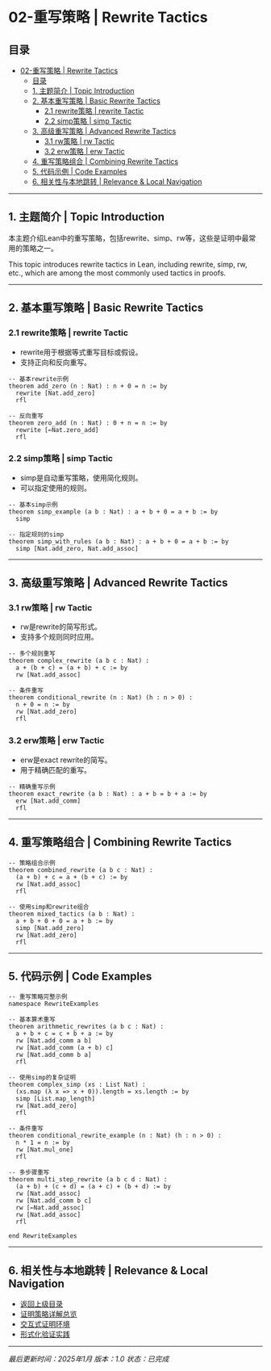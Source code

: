 # 02-重写策略 | Rewrite Tactics

## 目录

- [02-重写策略 | Rewrite Tactics](#02-重写策略--rewrite-tactics)
  - [目录](#目录)
  - [1. 主题简介 | Topic Introduction](#1-主题简介--topic-introduction)
  - [2. 基本重写策略 | Basic Rewrite Tactics](#2-基本重写策略--basic-rewrite-tactics)
    - [2.1 rewrite策略 | rewrite Tactic](#21-rewrite策略--rewrite-tactic)
    - [2.2 simp策略 | simp Tactic](#22-simp策略--simp-tactic)
  - [3. 高级重写策略 | Advanced Rewrite Tactics](#3-高级重写策略--advanced-rewrite-tactics)
    - [3.1 rw策略 | rw Tactic](#31-rw策略--rw-tactic)
    - [3.2 erw策略 | erw Tactic](#32-erw策略--erw-tactic)
  - [4. 重写策略组合 | Combining Rewrite Tactics](#4-重写策略组合--combining-rewrite-tactics)
  - [5. 代码示例 | Code Examples](#5-代码示例--code-examples)
  - [6. 相关性与本地跳转 | Relevance \& Local Navigation](#6-相关性与本地跳转--relevance--local-navigation)

---

## 1. 主题简介 | Topic Introduction

本主题介绍Lean中的重写策略，包括rewrite、simp、rw等，这些是证明中最常用的策略之一。

This topic introduces rewrite tactics in Lean, including rewrite, simp, rw, etc., which are among the most commonly used tactics in proofs.

---

## 2. 基本重写策略 | Basic Rewrite Tactics

### 2.1 rewrite策略 | rewrite Tactic

- rewrite用于根据等式重写目标或假设。
- 支持正向和反向重写。

```lean
-- 基本rewrite示例
theorem add_zero (n : Nat) : n + 0 = n := by
  rewrite [Nat.add_zero]
  rfl

-- 反向重写
theorem zero_add (n : Nat) : 0 + n = n := by
  rewrite [←Nat.zero_add]
  rfl
```

### 2.2 simp策略 | simp Tactic

- simp是自动重写策略，使用简化规则。
- 可以指定使用的规则。

```lean
-- 基本simp示例
theorem simp_example (a b : Nat) : a + b + 0 = a + b := by
  simp

-- 指定规则的simp
theorem simp_with_rules (a b : Nat) : a + b + 0 = a + b := by
  simp [Nat.add_zero, Nat.add_assoc]
```

---

## 3. 高级重写策略 | Advanced Rewrite Tactics

### 3.1 rw策略 | rw Tactic

- rw是rewrite的简写形式。
- 支持多个规则同时应用。

```lean
-- 多个规则重写
theorem complex_rewrite (a b c : Nat) : 
  a + (b + c) = (a + b) + c := by
  rw [Nat.add_assoc]

-- 条件重写
theorem conditional_rewrite (n : Nat) (h : n > 0) : 
  n + 0 = n := by
  rw [Nat.add_zero]
  rfl
```

### 3.2 erw策略 | erw Tactic

- erw是exact rewrite的简写。
- 用于精确匹配的重写。

```lean
-- 精确重写示例
theorem exact_rewrite (a b : Nat) : a + b = b + a := by
  erw [Nat.add_comm]
  rfl
```

---

## 4. 重写策略组合 | Combining Rewrite Tactics

```lean
-- 策略组合示例
theorem combined_rewrite (a b c : Nat) : 
  (a + b) + c = a + (b + c) := by
  rw [Nat.add_assoc]
  rfl

-- 使用simp和rewrite组合
theorem mixed_tactics (a b : Nat) : 
  a + b + 0 + 0 = a + b := by
  simp [Nat.add_zero]
  rw [Nat.add_zero]
  rfl
```

---

## 5. 代码示例 | Code Examples

```lean
-- 重写策略完整示例
namespace RewriteExamples

-- 基本算术重写
theorem arithmetic_rewrites (a b c : Nat) : 
  a + b + c = c + b + a := by
  rw [Nat.add_comm a b]
  rw [Nat.add_comm (a + b) c]
  rw [Nat.add_comm b a]
  rfl

-- 使用simp的复杂证明
theorem complex_simp (xs : List Nat) : 
  (xs.map (λ x => x + 0)).length = xs.length := by
  simp [List.map_length]
  rw [Nat.add_zero]
  rfl

-- 条件重写
theorem conditional_rewrite_example (n : Nat) (h : n > 0) : 
  n * 1 = n := by
  rw [Nat.mul_one]
  rfl

-- 多步骤重写
theorem multi_step_rewrite (a b c d : Nat) : 
  (a + b) + (c + d) = (a + c) + (b + d) := by
  rw [Nat.add_assoc]
  rw [Nat.add_comm b c]
  rw [←Nat.add_assoc]
  rw [Nat.add_assoc]
  rfl

end RewriteExamples
```

---

## 6. 相关性与本地跳转 | Relevance & Local Navigation

- [返回上级目录](../01-总览.md)
- [证明策略详解总览](01-总览.md)
- [交互式证明环境](../02-交互式证明环境/01-总览.md)
- [形式化验证实践](../04-形式化验证实践/01-总览.md)

---

*最后更新时间：2025年1月*
*版本：1.0*
*状态：已完成*
